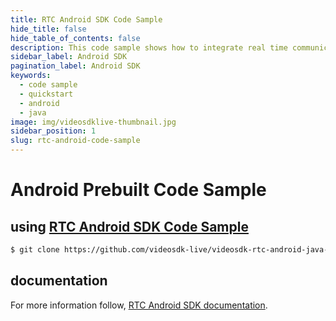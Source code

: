 ```yaml
---
title: RTC Android SDK Code Sample
hide_title: false
hide_table_of_contents: false
description: This code sample shows how to integrate real time communication in your application on android sdk.
sidebar_label: Android SDK
pagination_label: Android SDK
keywords:
  - code sample
  - quickstart
  - android
  - java
image: img/videosdklive-thumbnail.jpg
sidebar_position: 1
slug: rtc-android-code-sample
---
```


# Android Prebuilt Code Sample

## using [RTC Android SDK Code Sample](https://github.com/videosdk-live/videosdk-rtc-android-java-sdk-example)

```sh
$ git clone https://github.com/videosdk-live/videosdk-rtc-android-java-sdk-example
```

## documentation

For more information follow, [RTC Android SDK documentation](/docs/realtime-communication/sdk-reference/android-sdk/setup).
